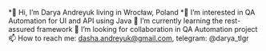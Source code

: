 
*👋 Hi, I’m Darya Andreyuk living in Wrocław, Poland
*👀 I’m interested in QA Automation for UI and API using Java
🌱 I’m currently learning the rest-assured framework
💞️ I’m looking for collaboration in QA Automation project
📫 How to reach me: dasha.andreyuk@gmail.com, telegram: @darya_tlgr
<!---
😄 Pronouns: she, her
⚡ Fun fact: I love music quizes and creative writing

<!---
DaryaAndreyuk/DaryaAndreyuk is a ✨ special ✨ repository because its `README.md` (this file) appears on your GitHub profile.
You can click the Preview link to take a look at your changes.
--->
